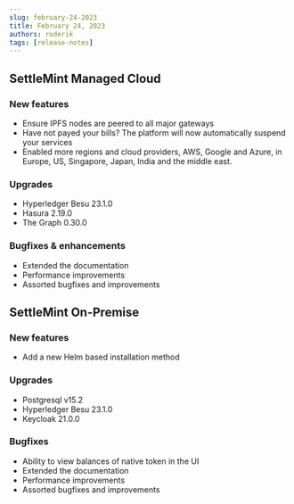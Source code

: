 ```yaml
---
slug: february-24-2023
title: February 24, 2023
authors: roderik
tags: [release-notes]
---
```


## SettleMint Managed Cloud

### New features

- Ensure IPFS nodes are peered to all major gateways
- Have not payed your bills? The platform will now automatically suspend your services
- Enabled more regions and cloud providers, AWS, Google and Azure, in Europe, US, Singapore, Japan, India and the middle east.

### Upgrades

- Hyperledger Besu 23.1.0
- Hasura 2.19.0
- The Graph 0.30.0

### Bugfixes & enhancements

- Extended the documentation
- Performance improvements
- Assorted bugfixes and improvements

## SettleMint On-Premise

### New features

- Add a new Helm based installation method

### Upgrades

- Postgresql v15.2
- Hyperledger Besu 23.1.0
- Keycloak 21.0.0

### Bugfixes

- Ability to view balances of native token in the UI
- Extended the documentation
- Performance improvements
- Assorted bugfixes and improvements
